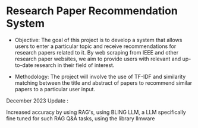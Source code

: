#  Research Paper Recommendation System

- Objective: The goal of this project is to develop a system that allows users to enter a particular topic and receive recommendations for research papers related to it. By web scraping from IEEE and other research paper websites, we aim to provide users with relevant and up-to-date research in their field of interest.

- Methodology: The project will involve the use of TF-IDF and similarity matching between the title and abstract of papers to recommend similar papers to a particular user input.

December 2023 Update : 

Increased accuracy by using RAG's, using BLING LLM, a LLM specifically fine tuned for such RAG Q&A tasks, using the library llmware
